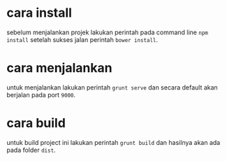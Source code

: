 # cara install
sebelum menjalankan projek lakukan perintah pada command line `npm install` 
setelah sukses jalan perintah `bower install`.

# cara menjalankan

untuk menjalankan lakukan perintah `grunt serve` dan secara default akan berjalan pada port `9000`.


# cara build
untuk build project ini lakukan perintah `grunt build` dan hasilnya akan ada pada folder `dist`.

